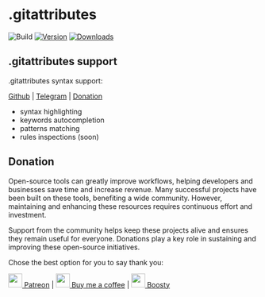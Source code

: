 # .gitattributes

![Build](https://github.com/j-plugins/gitattributes-plugin/workflows/Build/badge.svg)
[![Version](https://img.shields.io/jetbrains/plugin/v/26477--gitattributes-support.svg)](https://plugins.jetbrains.com/plugin/26477--gitattributes-support)
[![Downloads](https://img.shields.io/jetbrains/plugin/d/26477--gitattributes-support.svg)](https://plugins.jetbrains.com/plugin/26477--gitattributes-support)

<!-- Plugin description -->

## .gitattributes support

.gitattributes syntax support:

[Github](https://github.com/j-plugins/gitattributes-plugin) | [Telegram](https://t.me/jb_plugins/3) | [Donation](https://github.com/xepozz/xepozz?tab=readme-ov-file#become-a-sponsor)

- syntax highlighting
- keywords autocompletion
- patterns matching
- rules inspections (soon)

## Donation

Open-source tools can greatly improve workflows, helping developers and businesses save time and increase revenue.
Many successful projects have been built on these tools, benefiting a wide community.
However, maintaining and enhancing these resources requires continuous effort and investment.

Support from the community helps keep these projects alive and ensures they remain useful for everyone.
Donations play a key role in sustaining and improving these open-source initiatives.

Chose the best option for you to say thank you:

[<img height="28" src="https://github.githubassets.com/assets/patreon-96b15b9db4b9.svg"> Patreon](https://patreon.com/xepozz)
|
[<img height="28" src="https://github.githubassets.com/assets/buy_me_a_coffee-63ed78263f6e.svg"> Buy me a coffee](https://buymeacoffee.com/xepozz)
|
[<img height="28" src="https://boosty.to/favicon.ico"> Boosty](https://boosty.to/xepozz)

<!-- Plugin description end -->
